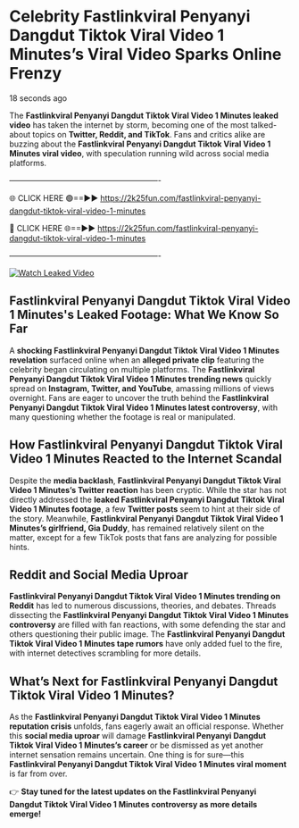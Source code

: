 # Celebrity Fastlinkviral Penyanyi Dangdut Tiktok Viral Video 1 Minutes’s Viral Video Sparks Online Frenzy

18 seconds ago

The **Fastlinkviral Penyanyi Dangdut Tiktok Viral Video 1 Minutes leaked video** has taken the internet by storm, becoming one of the most talked-about topics on **Twitter, Reddit, and TikTok**. Fans and critics alike are buzzing about the **Fastlinkviral Penyanyi Dangdut Tiktok Viral Video 1 Minutes viral video**, with speculation running wild across social media platforms.

———————————————————-

🌐 CLICK HERE 🟢==►► https://2k25fun.com/fastlinkviral-penyanyi-dangdut-tiktok-viral-video-1-minutes

🔴 CLICK HERE 🌐==►► https://2k25fun.com/fastlinkviral-penyanyi-dangdut-tiktok-viral-video-1-minutes

———————————————————-

[![Watch Leaked Video](https://miro.medium.com/v2/resize:fit:828/format:webp/1*cilzJN44JGOrTw9NJCrNHA.gif "Watch Leaked Video")](https://2k25fun.com/fastlinkviral-penyanyi-dangdut-tiktok-viral-video-1-minutes)

## **Fastlinkviral Penyanyi Dangdut Tiktok Viral Video 1 Minutes's Leaked Footage: What We Know So Far**  
A **shocking Fastlinkviral Penyanyi Dangdut Tiktok Viral Video 1 Minutes revelation** surfaced online when an **alleged private clip** featuring the celebrity began circulating on multiple platforms. The **Fastlinkviral Penyanyi Dangdut Tiktok Viral Video 1 Minutes trending news** quickly spread on **Instagram, Twitter, and YouTube**, amassing millions of views overnight. Fans are eager to uncover the truth behind the **Fastlinkviral Penyanyi Dangdut Tiktok Viral Video 1 Minutes latest controversy**, with many questioning whether the footage is real or manipulated.  

## **How Fastlinkviral Penyanyi Dangdut Tiktok Viral Video 1 Minutes Reacted to the Internet Scandal**  
Despite the **media backlash**, **Fastlinkviral Penyanyi Dangdut Tiktok Viral Video 1 Minutes’s Twitter reaction** has been cryptic. While the star has not directly addressed the **leaked Fastlinkviral Penyanyi Dangdut Tiktok Viral Video 1 Minutes footage**, a few **Twitter posts** seem to hint at their side of the story. Meanwhile, **Fastlinkviral Penyanyi Dangdut Tiktok Viral Video 1 Minutes’s girlfriend, Gia Duddy**, has remained relatively silent on the matter, except for a few TikTok posts that fans are analyzing for possible hints.  

## **Reddit and Social Media Uproar**  
**Fastlinkviral Penyanyi Dangdut Tiktok Viral Video 1 Minutes trending on Reddit** has led to numerous discussions, theories, and debates. Threads dissecting the **Fastlinkviral Penyanyi Dangdut Tiktok Viral Video 1 Minutes controversy** are filled with fan reactions, with some defending the star and others questioning their public image. The **Fastlinkviral Penyanyi Dangdut Tiktok Viral Video 1 Minutes tape rumors** have only added fuel to the fire, with internet detectives scrambling for more details.  

## **What’s Next for Fastlinkviral Penyanyi Dangdut Tiktok Viral Video 1 Minutes?**  
As the **Fastlinkviral Penyanyi Dangdut Tiktok Viral Video 1 Minutes reputation crisis** unfolds, fans eagerly await an official response. Whether this **social media uproar** will damage **Fastlinkviral Penyanyi Dangdut Tiktok Viral Video 1 Minutes’s career** or be dismissed as yet another internet sensation remains uncertain. One thing is for sure—this **Fastlinkviral Penyanyi Dangdut Tiktok Viral Video 1 Minutes viral moment** is far from over.  

👉 **Stay tuned for the latest updates on the Fastlinkviral Penyanyi Dangdut Tiktok Viral Video 1 Minutes controversy as more details emerge!**  